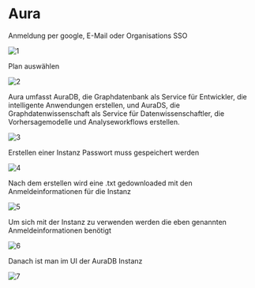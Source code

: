 # Aura


Anmeldung per google, E-Mail oder Organisations SSO

![1](https://github.com/44erHaze/Aura/assets/142980192/e29087e3-70d3-457c-912d-c15df2967d31)

Plan auswählen

![2](https://github.com/44erHaze/Aura/assets/142980192/b8f07640-dcf3-49f0-aeb1-d5e1812aba22)

Aura umfasst AuraDB, die Graphdatenbank als Service für Entwickler, die intelligente Anwendungen erstellen, und AuraDS, die Graphdatenwissenschaft als Service für Datenwissenschaftler, die Vorhersagemodelle und Analyseworkflows erstellen.

![3](https://github.com/44erHaze/Aura/assets/142980192/8437b9c0-c1f9-4fe6-8c99-a97d8a73fdcf)

Erstellen einer Instanz
Passwort muss gespeichert werden

![4](https://github.com/44erHaze/Aura/assets/142980192/58783e96-8191-4be3-bc67-f93882fdf59c)

Nach dem erstellen wird eine .txt gedownloaded mit den Anmeldeinformationen für die Instanz

![5](https://github.com/44erHaze/Aura/assets/142980192/3ed43782-ab54-46e3-ac01-b14f827048c2)

Um sich mit der Instanz zu verwenden werden die eben genannten Anmeldeinformationen benötigt

![6](https://github.com/44erHaze/Aura/assets/142980192/cefaa7c8-0131-4937-9cd5-f284f0f3436e)

Danach ist man im UI der AuraDB Instanz

![7](https://github.com/44erHaze/Aura/assets/142980192/252d1283-7996-4e49-a233-1f0c77f219ea)
